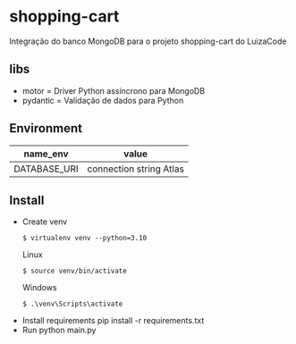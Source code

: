 # shopping-cart
Integração do banco MongoDB para o projeto shopping-cart do LuizaCode

## libs
* motor = Driver Python assíncrono para MongoDB
* pydantic = Validação de dados para Python 

## Environment
| name_env | value |
|------------|------------|
|DATABASE_URI|connection string Atlas|

## Install
* Create venv
    ```
    $ virtualenv venv --python=3.10
    ```
    Linux
    ```
    $ source venv/bin/activate
   ```
   Windows
    ```
    $ .\venv\Scripts\activate
   ```
* Install requirements
    pip install -r requirements.txt
* Run
  python main.py
  

